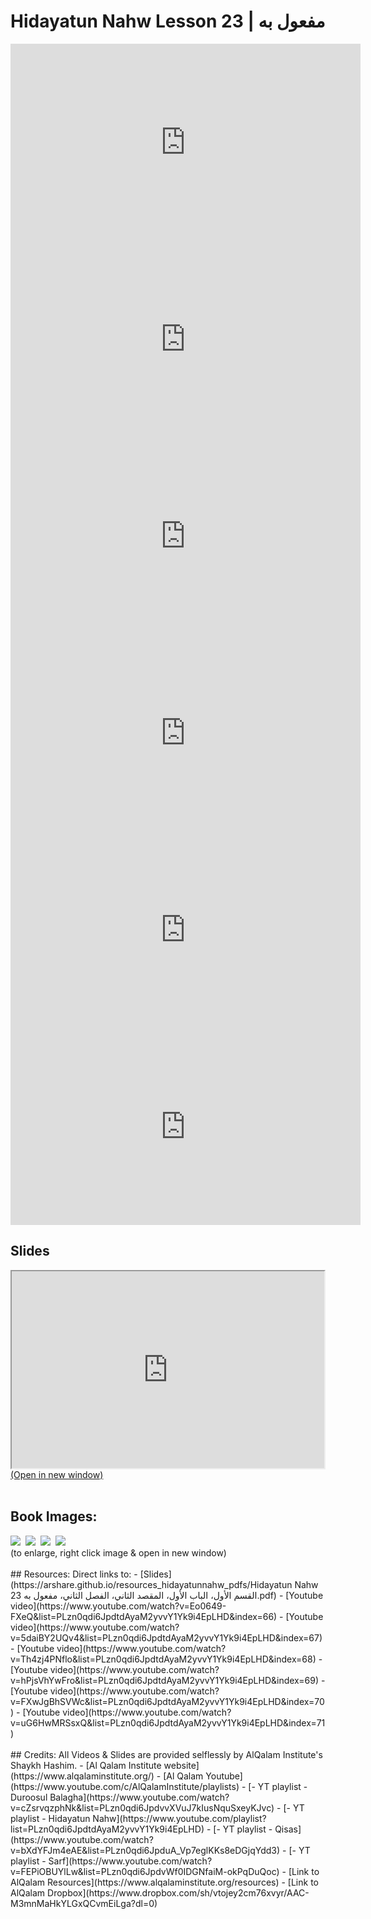 # Hidayatun Nahw Lesson 23 | مفعول به

<iframe width="560" height="315" src="https://www.youtube-nocookie.com/embed/Eo0649-FXeQ?start=0" frameborder="0" allow="accelerometer; autoplay; encrypted-media; gyroscope; picture-in-picture" allowfullscreen="allowfullscreen"></iframe><BR>

<iframe width="560" height="315" src="https://www.youtube-nocookie.com/embed/5daiBY2UQv4?start=0" frameborder="0" allow="accelerometer; autoplay; encrypted-media; gyroscope; picture-in-picture" allowfullscreen="allowfullscreen"></iframe><BR>

<iframe width="560" height="315" src="https://www.youtube-nocookie.com/embed/Th4zj4PNflo?start=0" frameborder="0" allow="accelerometer; autoplay; encrypted-media; gyroscope; picture-in-picture" allowfullscreen="allowfullscreen"></iframe><BR>

<iframe width="560" height="315" src="https://www.youtube-nocookie.com/embed/hPjsVhYwFro?start=0" frameborder="0" allow="accelerometer; autoplay; encrypted-media; gyroscope; picture-in-picture" allowfullscreen="allowfullscreen"></iframe><BR>

<iframe width="560" height="315" src="https://www.youtube-nocookie.com/embed/FXwJgBhSVWc?start=0" frameborder="0" allow="accelerometer; autoplay; encrypted-media; gyroscope; picture-in-picture" allowfullscreen="allowfullscreen"></iframe><BR>

<iframe width="560" height="315" src="https://www.youtube-nocookie.com/embed/uG6HwMRSsxQ?start=0" frameborder="0" allow="accelerometer; autoplay; encrypted-media; gyroscope; picture-in-picture" allowfullscreen="allowfullscreen"></iframe><BR>

<h2>Slides</h2>
<div>
    <object
    data='https://arshare.github.io/resources_hidayatunnahw_pdfs/Hidayatun Nahw 23 القسم الأول، الباب الأول، المقصد الثاني، الفصل الثاني، مفعول به.pdf'
    type="application/pdf"
    width="560"
    height="315"
    >
    <iframe
        src='https://arshare.github.io/resources_hidayatunnahw_pdfs/Hidayatun Nahw 23 القسم الأول، الباب الأول، المقصد الثاني، الفصل الثاني، مفعول به.pdf'
        width="500"
        height="315"
    >
    <p>This browser does not support PDF!</p>
    </iframe>
    </object>
</div>
<A HREF='https://arshare.github.io/resources_hidayatunnahw_pdfs/Hidayatun Nahw 23 القسم الأول، الباب الأول، المقصد الثاني، الفصل الثاني، مفعول به.pdf' target=_>(Open in new window)</A>
<BR><BR>
<H2>Book Images:</H2>
<IMG SRC='https://arshare.github.io/resources_hidayatunnahw_book_images/036.png' class=bookpage style="max-width: 30%;">&nbsp;&nbsp;<IMG SRC='https://arshare.github.io/resources_hidayatunnahw_book_images/037.png' class=bookpage style="max-width: 30%;">&nbsp;&nbsp;<IMG SRC='https://arshare.github.io/resources_hidayatunnahw_book_images/038.png' class=bookpage style="max-width: 30%;">&nbsp;&nbsp;<IMG SRC='https://arshare.github.io/resources_hidayatunnahw_book_images/039.png' class=bookpage style="max-width: 30%;">&nbsp;&nbsp;<BR>(to enlarge, right click image & open in new window)<BR><BR>
## Resources:
Direct links to:
- [Slides](https://arshare.github.io/resources_hidayatunnahw_pdfs/Hidayatun Nahw 23 القسم الأول، الباب الأول، المقصد الثاني، الفصل الثاني، مفعول به.pdf)
- [Youtube video](https://www.youtube.com/watch?v=Eo0649-FXeQ&list=PLzn0qdi6JpdtdAyaM2yvvY1Yk9i4EpLHD&index=66)
- [Youtube video](https://www.youtube.com/watch?v=5daiBY2UQv4&list=PLzn0qdi6JpdtdAyaM2yvvY1Yk9i4EpLHD&index=67)
- [Youtube video](https://www.youtube.com/watch?v=Th4zj4PNflo&list=PLzn0qdi6JpdtdAyaM2yvvY1Yk9i4EpLHD&index=68)
- [Youtube video](https://www.youtube.com/watch?v=hPjsVhYwFro&list=PLzn0qdi6JpdtdAyaM2yvvY1Yk9i4EpLHD&index=69)
- [Youtube video](https://www.youtube.com/watch?v=FXwJgBhSVWc&list=PLzn0qdi6JpdtdAyaM2yvvY1Yk9i4EpLHD&index=70)
- [Youtube video](https://www.youtube.com/watch?v=uG6HwMRSsxQ&list=PLzn0qdi6JpdtdAyaM2yvvY1Yk9i4EpLHD&index=71)
<BR><BR>
## Credits:
All Videos & Slides are provided selflessly by AlQalam Institute's Shaykh Hashim.
- [Al Qalam Institute website](https://www.alqalaminstitute.org/)
- [Al Qalam Youtube](https://www.youtube.com/c/AlQalamInstitute/playlists)
- [- YT playlist - Duroosul Balagha](https://www.youtube.com/watch?v=cZsrvqzphNk&list=PLzn0qdi6JpdvvXVuJ7kIusNquSxeyKJvc)
- [- YT playlist - Hidayatun Nahw](https://www.youtube.com/playlist?list=PLzn0qdi6JpdtdAyaM2yvvY1Yk9i4EpLHD)
- [- YT playlist - Qisas](https://www.youtube.com/watch?v=bXdYFJm4eAE&list=PLzn0qdi6JpduA_Vp7eglKKs8eDGjqYdd3)
- [- YT playlist - Sarf](https://www.youtube.com/watch?v=FEPiOBUYlLw&list=PLzn0qdi6JpdvWf0IDGNfaiM-okPqDuQoc)
- [Link to AlQalam Resources](https://www.alqalaminstitute.org/resources)
- [Link to AlQalam Dropbox](https://www.dropbox.com/sh/vtojey2cm76xvyr/AAC-M3mnMaHkYLGxQCvmEiLga?dl=0)
